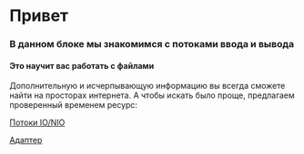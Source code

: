 # Привет
### В данном блоке мы знакомимся с потоками ввода и вывода
#### Это научит вас работать с файлами


Дополнительную и исчерпывающую информацию вы всегда сможете найти на просторах интернета.
А чтобы искать было проще, предлагаем проверенный временем ресурс:

[Потоки IO/NIO](https://metanit.com/java/tutorial/6.1.php)

[Адаптер](http://www.javenue.info/post/63)